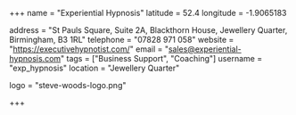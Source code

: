 +++
name = "Experiential Hypnosis"
latitude = 52.4
longitude = -1.9065183

address = "St Pauls Square, Suite 2A, Blackthorn House, Jewellery Quarter, Birmingham, B3 1RL"
telephone = "07828 971 058"
website = "https://executivehypnotist.com/"
email = "sales@experiential-hypnosis.com"
tags = ["Business Support", "Coaching"]
username = "exp_hypnosis"
location = "Jewellery Quarter"

logo = "steve-woods-logo.png"

+++
